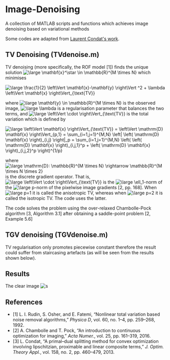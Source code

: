 
# Image-Denoising
A collection of MATLAB scripts and functions which achieves image denoising based on variational methods

Some codes are adapted from [Laurent Condat's work](https://lcondat.github.io/software.html).

## TV Denoising (TVdenoise.m)
TV denoising (more specifically, the ROF model [1]) finds the unique solution <img src="https://latex.codecogs.com/svg.latex?\inline&space;\large&space;\mathbf{x}^\star&space;\in&space;\mathbb{R}^{M&space;\times&space;N}" title="\large \mathbf{x}^\star \in \mathbb{R}^{M \times N}" /> which minimises

<img src="https://latex.codecogs.com/svg.latex?\large&space;\frac{1}{2}&space;\left\Vert&space;\mathbf{x}-\mathbf{y}&space;\right\Vert&space;^2&space;&plus;&space;\lambda&space;\left\Vert&space;\mathbf{x}&space;\right\Vert_{\text{TV}}" title="\large \frac{1}{2} \left\Vert \mathbf{x}-\mathbf{y} \right\Vert ^2 + \lambda \left\Vert \mathbf{x} \right\Vert_{\text{TV}}" />

where <img src="https://latex.codecogs.com/svg.latex?\inline&space;\large&space;\mathbf{y}&space;\in&space;\mathbb{R}^{M&space;\times&space;N}" title="\large \mathbf{y} \in \mathbb{R}^{M \times N}" /> is the observed image, <img src="https://latex.codecogs.com/svg.latex?\inline&space;\large&space;\lambda" title="\large \lambda" /> is a regularisation parameter that balances the two terms, and <img src="https://latex.codecogs.com/svg.latex?\inline&space;\large&space;\left\Vert&space;\cdot&space;\right\Vert_{\text{TV}}" title="\large \left\Vert \cdot \right\Vert_{\text{TV}}" /> is the total variation which is defined by

<img src="https://latex.codecogs.com/svg.latex?\large&space;\left\Vert&space;\mathbf{x}&space;\right\Vert_{\text{TV}}&space;=&space;\left\Vert&space;\mathrm{D}&space;\mathbf{x}&space;\right\Vert_{p,1}&space;=&space;\sum_{i=1,j=1}^{M,N}&space;\left|&space;\left(&space;\mathrm{D}&space;\mathbf{x}&space;\right)_{i,j}&space;\right|_p&space;=&space;\sum_{i=1,j=1}^{M,N}&space;\left(&space;\left(&space;\mathrm{D}&space;\mathbf{x}&space;\right)_{i,j,1}^p&space;&plus;&space;\left(&space;\mathrm{D}&space;\mathbf{x}&space;\right)_{i,j,2}^p&space;\right)^{1/p}" title="\large \left\Vert \mathbf{x} \right\Vert_{\text{TV}} = \left\Vert \mathrm{D} \mathbf{x} \right\Vert_{p,1} = \sum_{i=1,j=1}^{M,N} \left| \left( \mathrm{D} \mathbf{x} \right)_{i,j} \right|_p = \sum_{i=1,j=1}^{M,N} \left( \left( \mathrm{D} \mathbf{x} \right)_{i,j,1}^p + \left( \mathrm{D} \mathbf{x} \right)_{i,j,2}^p \right)^{1/p}" />

where <img src="https://latex.codecogs.com/svg.latex?\inline&space;\large&space;\mathrm{D}:&space;\mathbb{R}^{M&space;\times&space;N}&space;\rightarrow&space;\mathbb{R}^{M&space;\times&space;N&space;\times&space;2}" title="\large \mathrm{D}: \mathbb{R}^{M \times N} \rightarrow \mathbb{R}^{M \times N \times 2}" /> is the discrete gradient operator. That is, <img src="https://latex.codecogs.com/svg.latex?\inline&space;\large&space;\left\Vert&space;\cdot&space;\right\Vert_{\text{TV}}" title="\large \left\Vert \cdot \right\Vert_{\text{TV}}" /> is the <img src="https://latex.codecogs.com/svg.latex?\inline&space;\large&space;\ell_1" title="\large \ell_1" />-norm  of the <img src="https://latex.codecogs.com/svg.latex?\inline&space;\large&space;p" title="\large p" />-norm of the pixelwise image gradients [2, pp. 168]. When <img src="https://latex.codecogs.com/svg.latex?\inline&space;\large&space;p=1" title="\large p=1" /> it is called the anisotropic TV, whereas when <img src="https://latex.codecogs.com/svg.latex?\inline&space;\large&space;p=2" title="\large p=2" /> it is called the isotropic TV. The code uses the latter.

The code solves the problem using the over-relaxed Chambolle-Pock algorithm [3, Algorithm 3.1] after obtaining a saddle-point problem [2, Example 5.6]

## TGV denoising (TGVdenoise.m)
TV regularisation only promotes piecewise constant therefore the result could suffer from staircasing artefacts (as will be seen from the results shown below). 

## Results
The clear image
![s](https://github.com/tedyiningding/Image-Denoising/main/images/gray.png)


## References
- [1] L. I. Rudin, S. Osher, and E. Fatemi, “Nonlinear total variation based noise removal algorithms,” _Physica D_, vol. 60, no. 1–4, pp. 259–268, 1992.
- [2] A. Chambolle and T. Pock, “An introduction to continuous optimization for imaging,” _Acta Numer._, vol. 25, pp. 161–319, 2016.
- [3] L. Condat, “A primal–dual splitting method for convex optimization involving lipschitzian, proximable and linear composite terms,” _J. Optim. Theory Appl._, vol. 158, no. 2, pp. 460–479, 2013.

<!--stackedit_data:
eyJoaXN0b3J5IjpbMjAzNDYwNjQzLC0yMDQ3NDk0MzkxLDYwOD
QzNDkxMCwtMTg3MTQzMTU4NCwtODA5NTAwMzUwLC0xNjA4NzI5
NjY1LDIzNDQ3MjE0NywyMDQ5MTk1OTEyLDE1MTI4NjE2NTUsLT
IxNDczNTU4LC0xOTA4NjE0NzEyLC0yNjYyNzQ5OTEsMTM2OTk5
ODU3NSwtMTc2OTYxMTM3OSwtMTc1Nzg1OTA5MCwtMjQ2NjE3Nz
gyXX0=
-->